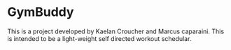 # GymBuddy
This is a project developed by Kaelan Croucher and Marcus caparaini.
This is intended to be a light-weight self directed workout schedular. 

